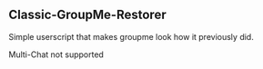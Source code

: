 ## Classic-GroupMe-Restorer
Simple userscript that makes groupme look how it previously did.


Multi-Chat not supported
